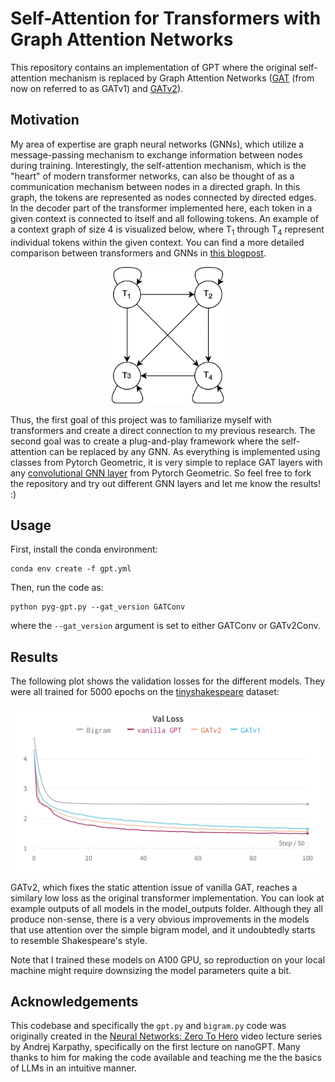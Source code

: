 
# Self-Attention for Transformers with Graph Attention Networks
This repository contains an implementation of GPT where the original self-attention mechanism is replaced by Graph Attention Networks ([GAT](https://arxiv.org/abs/1710.10903) (from now on referred to as GATv1) and [GATv2](https://arxiv.org/abs/2105.14491)).

## Motivation
My area of expertise are graph neural networks (GNNs), which utilize a message-passing mechanism to exchange information between nodes during training. Interestingly, the self-attention mechanism, which is the "heart" of modern transformer networks, can also be thought of as a communication mechanism between nodes in a directed graph. In this graph, the tokens are represented as nodes connected by directed edges. In the decoder part of the transformer implemented here, each token in a given context is connected to itself and all following tokens. An example of a context graph of size 4 is visualized below, where T<sub>1</sub> through T<sub>4</sub> represent individual tokens within the given context. You can find a more detailed comparison between transformers and GNNs in [this blogpost](https://graphdeeplearning.github.io/post/transformers-are-gnns/).

<p align="center">
    <img src="https://github.com/LucTuc/gpt-pyg-attention/blob/master/illustrations/token_graph.png?raw=true" width="180" class="center">
</p>

Thus, the first goal of this project was to familiarize myself with transformers and create a direct connection to my previous research. The second goal was to create a plug-and-play framework where the self-attention can be replaced by any GNN. As everything is implemented using classes from Pytorch Geometric, it is very simple to replace GAT layers with any [convolutional GNN layer](https://pytorch-geometric.readthedocs.io/en/latest/modules/nn.html#convolutional-layers) from Pytorch Geometric. So feel free to fork the repository and try out different GNN layers and let me know the results! :)

## Usage
First, install the conda environment:
```
conda env create -f gpt.yml
```
Then, run the code as:
```
python pyg-gpt.py --gat_version GATConv
```
where the `--gat_version` argument is set to either GATConv or GATv2Conv.

## Results
The following plot shows the validation losses for the different models. They were all trained for 5000 epochs on the [tinyshakespeare](https://raw.githubusercontent.com/karpathy/char-rnn/master/data/tinyshakespeare/input.txt) dataset:

<p align="center">
    <img src="https://github.com/LucTuc/gpt-pyg-attention/blob/master/illustrations/ValLoss.png?raw=true" width="512" class="center">
</p>

GATv2, which fixes the static attention issue of vanilla GAT, reaches a similary low loss as the original transformer implementation. You can look at example outputs of all models in the model_outputs folder. Although they all produce non-sense, there is a very obvious improvements in the models that use attention over the simple bigram model, and it undoubtedly starts to resemble Shakespeare's style.

Note that I trained these models on A100 GPU, so reproduction on your local machine might require downsizing the model parameters quite a bit.

## Acknowledgements 
This codebase and specifically the `gpt.py` and `bigram.py` code was originally created in the [Neural Networks: Zero To Hero](https://karpathy.ai/zero-to-hero.html) video lecture series by Andrej Karpathy, specifically on the first lecture on nanoGPT. Many thanks to him for making the code available and teaching me the the basics of LLMs in an intuitive manner.